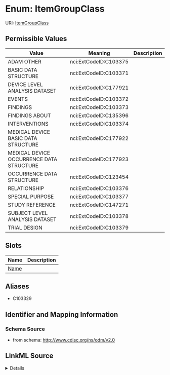 # Enum: ItemGroupClass



URI: [ItemGroupClass](ItemGroupClass)

## Permissible Values

| Value | Meaning | Description |
| --- | --- | --- |
| ADAM OTHER | nci:ExtCodeID:C103375 |  |
| BASIC DATA STRUCTURE | nci:ExtCodeID:C103371 |  |
| DEVICE LEVEL ANALYSIS DATASET | nci:ExtCodeID:C177921 |  |
| EVENTS | nci:ExtCodeID:C103372 |  |
| FINDINGS | nci:ExtCodeID:C103373 |  |
| FINDINGS ABOUT | nci:ExtCodeID:C135396 |  |
| INTERVENTIONS | nci:ExtCodeID:C103374 |  |
| MEDICAL DEVICE BASIC DATA STRUCTURE | nci:ExtCodeID:C177922 |  |
| MEDICAL DEVICE OCCURRENCE DATA STRUCTURE | nci:ExtCodeID:C177923 |  |
| OCCURRENCE DATA STRUCTURE | nci:ExtCodeID:C123454 |  |
| RELATIONSHIP | nci:ExtCodeID:C103376 |  |
| SPECIAL PURPOSE | nci:ExtCodeID:C103377 |  |
| STUDY REFERENCE | nci:ExtCodeID:C147271 |  |
| SUBJECT LEVEL ANALYSIS DATASET | nci:ExtCodeID:C103378 |  |
| TRIAL DESIGN | nci:ExtCodeID:C103379 |  |




## Slots

| Name | Description |
| ---  | --- |
| [Name](Name.md) |  |




## Aliases


* C103329



## Identifier and Mapping Information







### Schema Source


* from schema: http://www.cdisc.org/ns/odm/v2.0




## LinkML Source

<details>
```yaml
name: ItemGroupClass
conforms_to: nci:ExtCodeID:C103329
from_schema: http://www.cdisc.org/ns/odm/v2.0
aliases:
- C103329
rank: 1000
code_set: nci:ExtCodeID
permissible_values:
  ADAM OTHER:
    text: ADAM OTHER
    meaning: nci:ExtCodeID:C103375
    is_a: ItemGroupClass
  BASIC DATA STRUCTURE:
    text: BASIC DATA STRUCTURE
    meaning: nci:ExtCodeID:C103371
    is_a: ItemGroupClass
  DEVICE LEVEL ANALYSIS DATASET:
    text: DEVICE LEVEL ANALYSIS DATASET
    meaning: nci:ExtCodeID:C177921
    is_a: ItemGroupClass
  EVENTS:
    text: EVENTS
    meaning: nci:ExtCodeID:C103372
    is_a: ItemGroupClass
  FINDINGS:
    text: FINDINGS
    meaning: nci:ExtCodeID:C103373
    is_a: ItemGroupClass
  FINDINGS ABOUT:
    text: FINDINGS ABOUT
    meaning: nci:ExtCodeID:C135396
    is_a: ItemGroupClass
  INTERVENTIONS:
    text: INTERVENTIONS
    meaning: nci:ExtCodeID:C103374
    is_a: ItemGroupClass
  MEDICAL DEVICE BASIC DATA STRUCTURE:
    text: MEDICAL DEVICE BASIC DATA STRUCTURE
    meaning: nci:ExtCodeID:C177922
    is_a: ItemGroupClass
  MEDICAL DEVICE OCCURRENCE DATA STRUCTURE:
    text: MEDICAL DEVICE OCCURRENCE DATA STRUCTURE
    meaning: nci:ExtCodeID:C177923
    is_a: ItemGroupClass
  OCCURRENCE DATA STRUCTURE:
    text: OCCURRENCE DATA STRUCTURE
    meaning: nci:ExtCodeID:C123454
    is_a: ItemGroupClass
  RELATIONSHIP:
    text: RELATIONSHIP
    meaning: nci:ExtCodeID:C103376
    is_a: ItemGroupClass
  SPECIAL PURPOSE:
    text: SPECIAL PURPOSE
    meaning: nci:ExtCodeID:C103377
    is_a: ItemGroupClass
  STUDY REFERENCE:
    text: STUDY REFERENCE
    meaning: nci:ExtCodeID:C147271
    is_a: ItemGroupClass
  SUBJECT LEVEL ANALYSIS DATASET:
    text: SUBJECT LEVEL ANALYSIS DATASET
    meaning: nci:ExtCodeID:C103378
    is_a: ItemGroupClass
  TRIAL DESIGN:
    text: TRIAL DESIGN
    meaning: nci:ExtCodeID:C103379
    is_a: ItemGroupClass

```
</details>

